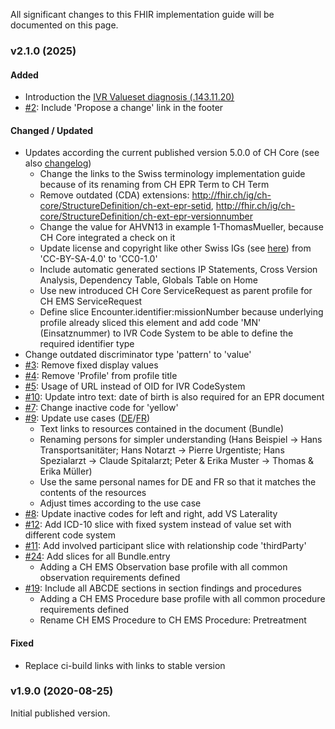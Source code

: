 All significant changes to this FHIR implementation guide will be documented on this page.  

### v2.1.0 (2025)

#### Added
* Introduction the [IVR Valueset diagnosis (.143.11.20)](ValueSet-IVR-VS-diagnosis.html)
* [#2](https://github.com/hl7ch/ch-ems/issues/2): Include 'Propose a change' link in the footer

#### Changed / Updated
* Updates according the current published version 5.0.0 of CH Core (see also [changelog](https://fhir.ch/ig/ch-core/changelog.html))
   * Change the links to the Swiss terminology implementation guide because of its renaming from CH EPR Term to CH Term
   * Remove outdated (CDA) extensions: http://fhir.ch/ig/ch-core/StructureDefinition/ch-ext-epr-setid, http://fhir.ch/ig/ch-core/StructureDefinition/ch-ext-epr-versionnumber
   * Change the value for AHVN13 in example 1-ThomasMueller, because CH Core integrated a check on it
   * Update license and copyright like other Swiss IGs (see [here](https://github.com/hl7ch/ch-core/issues/226)) from 'CC-BY-SA-4.0' to 'CC0-1.0'
   * Include automatic generated sections IP Statements, Cross Version Analysis, Dependency Table, Globals Table on Home
   * Use new introduced CH Core ServiceRequest as parent profile for CH EMS ServiceRequest
   * Define slice Encounter.identifier:missionNumber because underlying profile already sliced this element and add code 'MN' (Einsatznummer) to IVR Code System to be able to define the required identifier type
* Change outdated discriminator type 'pattern' to 'value'
* [#3](https://github.com/hl7ch/ch-ems/issues/3): Remove fixed display values
* [#4](https://github.com/hl7ch/ch-ems/issues/4): Remove 'Profile' from profile title
* [#5](https://github.com/hl7ch/ch-ems/issues/5): Usage of URL instead of OID for IVR CodeSystem
* [#10](https://github.com/hl7ch/ch-ems/issues/10): Update intro text: date of birth is also required for an EPR document
* [#7](https://github.com/hl7ch/ch-ems/issues/7): Change inactive code for 'yellow'
* [#9](https://github.com/hl7ch/ch-ems/issues/9): Update use cases ([DE](usecase-german.html)/[FR](usecase-french.html))
   * Text links to resources contained in the document (Bundle)
   * Renaming persons for simpler understanding (Hans Beispiel -> Hans Transportsanitäter; Hans Notarzt -> Pierre Urgentiste; Hans Spezialarzt -> Claude Spitalarzt; Peter & Erika Muster -> Thomas & Erika Müller)
   * Use the same personal names for DE and FR so that it matches the contents of the resources
   * Adjust times according to the use case 
* [#8](https://github.com/hl7ch/ch-ems/issues/8): Update inactive codes for left and right, add VS Laterality   
* [#12](https://github.com/hl7ch/ch-ems/issues/12): Add ICD-10 slice with fixed system instead of value set with different code system
* [#11](https://github.com/hl7ch/ch-ems/issues/11): Add involved participant slice with relationship code 'thirdParty'
* [#24](https://github.com/hl7ch/ch-ems/issues/24): Add slices for all Bundle.entry
   * Adding a CH EMS Observation base profile with all common observation requirements defined
* [#19](https://github.com/hl7ch/ch-ems/issues/19): Include all ABCDE sections in section findings and procedures
   * Adding a CH EMS Procedure base profile with all common procedure requirements defined
   * Rename CH EMS Procedure to CH EMS Procedure: Pretreatment

#### Fixed
* Replace ci-build links with links to stable version

### v1.9.0 (2020-08-25)
Initial published version.
